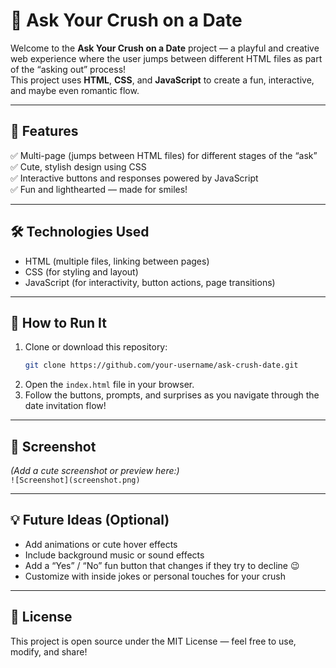 # 💖 Ask Your Crush on a Date

Welcome to the **Ask Your Crush on a Date** project — a playful and creative web experience where the user jumps between different HTML files as part of the “asking out” process!  
This project uses **HTML**, **CSS**, and **JavaScript** to create a fun, interactive, and maybe even romantic flow.

---

## 💫 Features

✅ Multi-page (jumps between HTML files) for different stages of the “ask”  
✅ Cute, stylish design using CSS  
✅ Interactive buttons and responses powered by JavaScript  
✅ Fun and lighthearted — made for smiles!

---

## 🛠️ Technologies Used

- HTML (multiple files, linking between pages)  
- CSS (for styling and layout)  
- JavaScript (for interactivity, button actions, page transitions)

---

## 🚀 How to Run It

1. Clone or download this repository:
   ```bash
   git clone https://github.com/your-username/ask-crush-date.git
   ```
2. Open the `index.html` file in your browser.  
3. Follow the buttons, prompts, and surprises as you navigate through the date invitation flow!

---

## 📸 Screenshot

*(Add a cute screenshot or preview here:)*  
`![Screenshot](screenshot.png)`

---

## 💡 Future Ideas (Optional)

- Add animations or cute hover effects  
- Include background music or sound effects  
- Add a “Yes” / “No” fun button that changes if they try to decline 😉  
- Customize with inside jokes or personal touches for your crush

---

## 📄 License

This project is open source under the MIT License — feel free to use, modify, and share!

